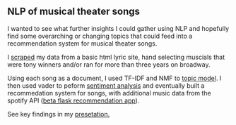 ## NLP of musical theater songs

I wanted to see what further insights I could gather using NLP and hopefully find some overarching or changing topics that could feed into a recommendation system for musical theater songs. 

I [scraped](/scrape_musical_lyrics.ipynb) my data from a basic html lyric site, hand selecting muscials that were tony winners and/or ran for more than three years on broadway.

Using each song as a document, I used TF-IDF and NMF to [topic model](/topic_modeling_musicals.ipynb). I then used vader to peform [sentiment analysis](/sentiment_analysis_musicals.ipynb) and eventually built a recommedation system for songs, with additional music data from the spotify API ([beta flask recommendation app](/musical_recommender.py)).

See key findings in my [presetation.](/MusicalPresentation.pdf)

